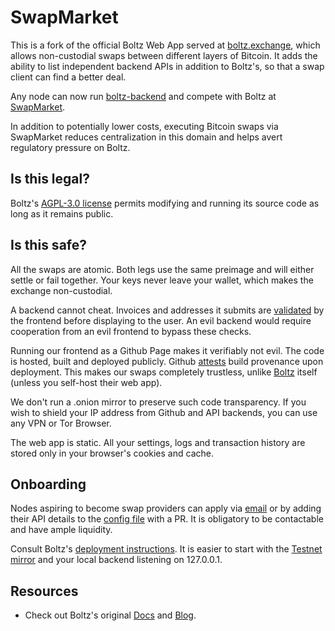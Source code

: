 # SwapMarket

This is a fork of the official Boltz Web App served at [boltz.exchange](https://boltz.exchange/), which allows non-custodial swaps between different layers of Bitcoin. It adds the ability to list independent backend APIs in addition to Boltz's, so that a swap client can find a better deal. 

Any node can now run [boltz-backend](https://github.com/BoltzExchange/boltz-backend) and compete with Boltz at [SwapMarket](https://swapmarket.github.io).

In addition to potentially lower costs, executing Bitcoin swaps via SwapMarket reduces centralization in this domain and helps avert regulatory pressure on Boltz.

## Is this legal?

Boltz's [AGPL-3.0 license](https://github.com/BoltzExchange/boltz-web-app/blob/main/LICENSE) permits modifying and running its source code as long as it remains public.

## Is this safe?

All the swaps are atomic. Both legs use the same preimage and will either settle or fail together. Your keys never leave your wallet, which makes the exchange non-custodial.

A backend cannot cheat. Invoices and addresses it submits are [validated](https://github.com/SwapMarket/swapmarket.github.io/blob/dbc5ab9684c26cafa4a35ac49f9f2c8475ce5fb3/src/components/AddressInput.tsx#L28) by the frontend before displaying to the user. An evil backend would require cooperation from an evil frontend to bypass these checks. 

Running our frontend as a Github Page makes it verifiably not evil. The code is hosted, built and deployed publicly. Github [attests](https://github.com/SwapMarket/swapmarket.github.io/attestations) build provenance upon deployment. This makes our swaps completely trustless, unlike [Boltz](https://boltz.exchange) itself (unless you self-host their web app).

We don't run a .onion mirror to preserve such code transparency. If you wish to shield your IP address from Github and API backends, you can use any VPN or Tor Browser. 

The web app is static. All your settings, logs and transaction history are stored only in your browser's cookies and cache.

## Onboarding

Nodes aspiring to become swap providers can apply via [email](mailto:swapmarket.wizard996@passinbox.com) or by adding their API details to the [config file](https://github.com/SwapMarket/swapmarket.github.io/blob/main/src/configs/mainnet.ts) with a PR. It is obligatory to be contactable and have ample liquidity. 

Consult Boltz's [deployment instructions](https://github.com/BoltzExchange/boltz-backend/blob/master/docs/backend-development.md). It is easier to start with the [Testnet mirror](https://swapmarket.github.io/testnet) and your local backend listening on 127.0.0.1.

## Resources

* Check out Boltz's original [Docs](https://docs.boltz.exchange/) and [Blog](https://blog.boltz.exchange).
